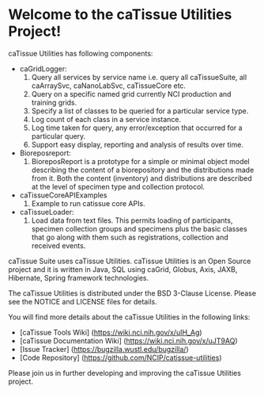 Welcome to the caTissue Utilities Project!
=====================================

caTissue Utilities has following components:
* caGridLogger: 
	1. Query all services by service name i.e. query all caTissueSuite, all caArraySvc, caNanoLabSvc, caTissueCore etc.
	2. Query on a specific named grid currently NCI production and training grids.
	3.  Specify a list of classes to be queried for a particular service type.
	4.  Log count of each class in a service instance. 
	5.  Log time taken for query, any error/exception that occurred for a particular query.
	6.  Support easy display, reporting and analysis of results over time.
* Bioreposreport:
	1.  BioreposReport is a prototype for a simple or minimal object model describing the content of a biorepository and the distributions made from it. Both the content (inventory) and distributions are described at the level of specimen type and collection protocol.
* caTissueCoreAPIExamples
	1.  Example to run catissue core APIs.
* caTissueLoader:
	1.  Load data from text files. This permits loading of participants, specimen collection groups and specimens plus the basic classes that go along with them such as registrations, collection and received events.
	

caTissue Suite uses caTissue Utilities. caTissue Utilities is an Open Source project and it is written in Java, SQL using caGrid, Globus, Axis, JAXB, Hibernate, Spring framework technologies.

The caTissue Utilities is distributed under the BSD 3-Clause License.
Please see the NOTICE and LICENSE files for details.

You will find more details about the caTissue Utilities in the following links:
 * [caTissue Tools Wiki] (https://wiki.nci.nih.gov/x/uIH_Ag)
 * [caTissue Documentation Wiki] (https://wiki.nci.nih.gov/x/uJT9AQ)
 * [Issue Tracker] (https://bugzilla.wustl.edu/bugzilla/)
 * [Code Repository] (https://github.com/NCIP/catissue-utilities)

Please join us in further developing and improving the caTissue Utilities project.

 
